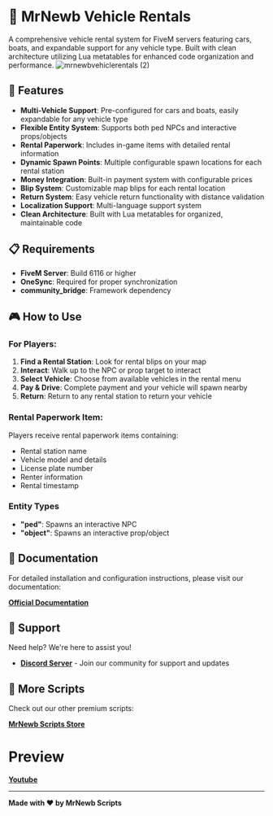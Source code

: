 # 🚗 MrNewb Vehicle Rentals

A comprehensive vehicle rental system for FiveM servers featuring cars, boats, and expandable support for any vehicle type. Built with clean architecture utilizing Lua metatables for enhanced code organization and performance.
![mrnewbvehiclerentals (2)](https://github.com/user-attachments/assets/322ce3b4-e62e-4770-9853-3b3dced93aab)

## 🌟 Features

- **Multi-Vehicle Support**: Pre-configured for cars and boats, easily expandable for any vehicle type
- **Flexible Entity System**: Supports both ped NPCs and interactive props/objects
- **Rental Paperwork**: Includes in-game items with detailed rental information
- **Dynamic Spawn Points**: Multiple configurable spawn locations for each rental station
- **Money Integration**: Built-in payment system with configurable prices
- **Blip System**: Customizable map blips for each rental location
- **Return System**: Easy vehicle return functionality with distance validation
- **Localization Support**: Multi-language support system
- **Clean Architecture**: Built with Lua metatables for organized, maintainable code

## 📋 Requirements

- **FiveM Server**: Build 6116 or higher
- **OneSync**: Required for proper synchronization
- **community_bridge**: Framework dependency

## 🎮 How to Use

### For Players:
1. **Find a Rental Station**: Look for rental blips on your map
2. **Interact**: Walk up to the NPC or prop target to interact
3. **Select Vehicle**: Choose from available vehicles in the rental menu
4. **Pay & Drive**: Complete payment and your vehicle will spawn nearby
5. **Return**: Return to any rental station to return your vehicle

### Rental Paperwork Item:
Players receive rental paperwork items containing:
- Rental station name
- Vehicle model and details
- License plate number
- Renter information
- Rental timestamp

### Entity Types

- **"ped"**: Spawns an interactive NPC
- **"object"**: Spawns an interactive prop/object

## 📖 Documentation

For detailed installation and configuration instructions, please visit our documentation:

**[Official Documentation](https://mrnewbs-scrips.gitbook.io/guide)**

## 💬 Support

Need help? We're here to assist you!

- **[Discord Server](https://discord.gg/mrnewbscripts)** - Join our community for support and updates

## 🛒 More Scripts

Check out our other premium scripts:

**[MrNewb Scripts Store](https://mrnewbscripts.tebex.io/)**

# Preview
**[Youtube](https://www.youtube.com/watch?v=uJylvMP8_PY)**

---

**Made with ❤️ by MrNewb Scripts**
